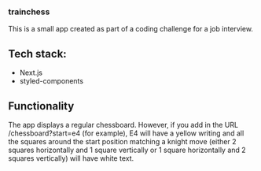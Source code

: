 ### trainchess

This is a small app created as part of a coding challenge for a job interview.

## Tech stack:

- Next.js
- styled-components

## Functionality

The app displays a regular chessboard. However, if you add in the URL /chessboard?start=e4 (for example), E4 will have a yellow writing and all the squares around the start position matching a knight move (either 2 squares horizontally and 1 square vertically or 1 square horizontally and 2 squares vertically) will have white text.
